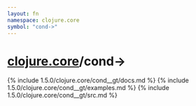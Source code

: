 ```yaml
---
layout: fn
namespace: clojure.core
symbol: "cond->"
---
```


# [clojure.core](../)/cond->

{% include 1.5.0/clojure.core/cond__gt/docs.md %}
{% include 1.5.0/clojure.core/cond__gt/examples.md %}
{% include 1.5.0/clojure.core/cond__gt/src.md %}

